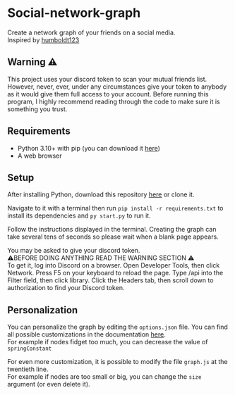 
# Social-network-graph

 Create a network graph of your friends on a social media.  
 Inspired by [humboldt123](https://github.com/humboldt123/mutuals)

## Warning ⚠️

This project uses your discord token to scan your mutual friends list. However, never, ever, under any circumstances give your token to anybody as it would give them full access to your account. Before running this program, I highly recommend reading through the code to make sure it is something you trust.

## Requirements

- Python 3.10+ with pip (you can download it [here](https://www.python.org/downloads/))
- A web browser

## Setup

After installing Python, download this repository [here](https://github.com/arnaud-ma/friends-network-graph/archive/refs/heads/main.zip) or clone it.  

Navigate to it with a terminal then run ```pip install -r requirements.txt``` to install its dependencies and ```py start.py``` to run it.

Follow the instructions displayed in the terminal. Creating the graph can take several tens of seconds so please wait when a blank page appears.

You may be asked to give your discord token.  
⚠️BEFORE DOING ANYTHING READ THE WARNING SECTION ⚠️  
To get it, log into Discord on a browser. Open Developer Tools, then click Network. Press F5 on your keyboard to reload the page. Type /api into the Filter field, then click library. Click the Headers tab, then scroll down to authorization to find your Discord token.

## Personalization

You can personalize the graph by editing the ```options.json``` file. You can find all possible customizations in the documentation [here](https://visjs.github.io/vis-network/docs/network/#options).  
For example if nodes fidget too much, you can decrease the value of ```springConstant```

For even more customization, it is possible to modify the file ```graph.js``` at the twentieth line.  
For example if nodes are too small or big, you can change the ```size``` argument (or even delete it).

